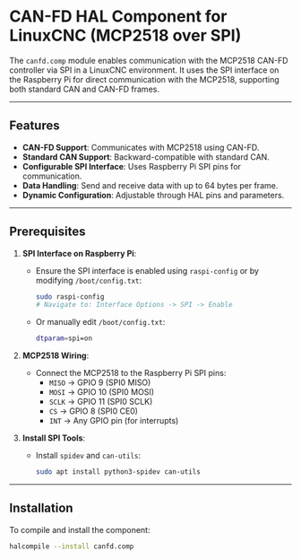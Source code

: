 # CAN-FD HAL Component for LinuxCNC (MCP2518 over SPI)

The `canfd.comp` module enables communication with the MCP2518 CAN-FD controller via SPI in a LinuxCNC environment. It uses the SPI interface on the Raspberry Pi for direct communication with the MCP2518, supporting both standard CAN and CAN-FD frames.

---

## Features

- **CAN-FD Support**: Communicates with MCP2518 using CAN-FD.
- **Standard CAN Support**: Backward-compatible with standard CAN.
- **Configurable SPI Interface**: Uses Raspberry Pi SPI pins for communication.
- **Data Handling**: Send and receive data with up to 64 bytes per frame.
- **Dynamic Configuration**: Adjustable through HAL pins and parameters.

---

## Prerequisites

1. **SPI Interface on Raspberry Pi**:
   - Ensure the SPI interface is enabled using `raspi-config` or by modifying `/boot/config.txt`:
     ```bash
     sudo raspi-config
     # Navigate to: Interface Options -> SPI -> Enable
     ```
   - Or manually edit `/boot/config.txt`:
     ```bash
     dtparam=spi=on
     ```

2. **MCP2518 Wiring**:
   - Connect the MCP2518 to the Raspberry Pi SPI pins:
     - `MISO` → GPIO 9 (SPI0 MISO)
     - `MOSI` → GPIO 10 (SPI0 MOSI)
     - `SCLK` → GPIO 11 (SPI0 SCLK)
     - `CS` → GPIO 8 (SPI0 CE0)
     - `INT` → Any GPIO pin (for interrupts)

3. **Install SPI Tools**:
   - Install `spidev` and `can-utils`:
     ```bash
     sudo apt install python3-spidev can-utils
     ```

---

## Installation

To compile and install the component:
```bash
halcompile --install canfd.comp
